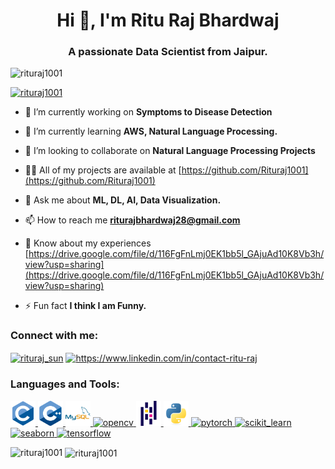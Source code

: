 <h1 align="center">Hi 👋, I'm Ritu Raj Bhardwaj</h1>
<h3 align="center">A passionate Data Scientist from Jaipur.</h3>

<p align="left"> <img src="https://komarev.com/ghpvc/?username=rituraj1001&label=Profile%20views&color=0e75b6&style=flat" alt="rituraj1001" /> </p>

<p align="left"> <a href="https://github.com/ryo-ma/github-profile-trophy"><img src="https://github-profile-trophy.vercel.app/?username=rituraj1001" alt="rituraj1001" /></a> </p>

- 🔭 I’m currently working on **Symptoms to Disease Detection**

- 🌱 I’m currently learning **AWS, Natural Language Processing.**

- 👯 I’m looking to collaborate on **Natural Language Processing Projects**

- 👨‍💻 All of my projects are available at [https://github.com/Rituraj1001](https://github.com/Rituraj1001)

- 💬 Ask me about **ML, DL, AI, Data Visualization.**

- 📫 How to reach me **riturajbhardwaj28@gmail.com**

- 📄 Know about my experiences [https://drive.google.com/file/d/116FgFnLmj0EK1bb5l_GAjuAd10K8Vb3h/view?usp=sharing](https://drive.google.com/file/d/116FgFnLmj0EK1bb5l_GAjuAd10K8Vb3h/view?usp=sharing)

- ⚡ Fun fact **I think I am Funny.**

<h3 align="left">Connect with me:</h3>
<p align="left">
<a href="https://twitter.com/rituraj_sun" target="blank"><img align="center" src="https://raw.githubusercontent.com/rahuldkjain/github-profile-readme-generator/master/src/images/icons/Social/twitter.svg" alt="rituraj_sun" height="30" width="40" /></a>
<a href="https://linkedin.com/in/https://www.linkedin.com/in/contact-ritu-raj" target="blank"><img align="center" src="https://raw.githubusercontent.com/rahuldkjain/github-profile-readme-generator/master/src/images/icons/Social/linked-in-alt.svg" alt="https://www.linkedin.com/in/contact-ritu-raj" height="30" width="40" /></a>
</p>

<h3 align="left">Languages and Tools:</h3>
<p align="left"> <a href="https://www.cprogramming.com/" target="_blank" rel="noreferrer"> <img src="https://raw.githubusercontent.com/devicons/devicon/master/icons/c/c-original.svg" alt="c" width="40" height="40"/> </a> <a href="https://www.w3schools.com/cpp/" target="_blank" rel="noreferrer"> <img src="https://raw.githubusercontent.com/devicons/devicon/master/icons/cplusplus/cplusplus-original.svg" alt="cplusplus" width="40" height="40"/> </a> <a href="https://www.mysql.com/" target="_blank" rel="noreferrer"> <img src="https://raw.githubusercontent.com/devicons/devicon/master/icons/mysql/mysql-original-wordmark.svg" alt="mysql" width="40" height="40"/> </a> <a href="https://opencv.org/" target="_blank" rel="noreferrer"> <img src="https://www.vectorlogo.zone/logos/opencv/opencv-icon.svg" alt="opencv" width="40" height="40"/> </a> <a href="https://pandas.pydata.org/" target="_blank" rel="noreferrer"> <img src="https://raw.githubusercontent.com/devicons/devicon/2ae2a900d2f041da66e950e4d48052658d850630/icons/pandas/pandas-original.svg" alt="pandas" width="40" height="40"/> </a> <a href="https://www.python.org" target="_blank" rel="noreferrer"> <img src="https://raw.githubusercontent.com/devicons/devicon/master/icons/python/python-original.svg" alt="python" width="40" height="40"/> </a> <a href="https://pytorch.org/" target="_blank" rel="noreferrer"> <img src="https://www.vectorlogo.zone/logos/pytorch/pytorch-icon.svg" alt="pytorch" width="40" height="40"/> </a> <a href="https://scikit-learn.org/" target="_blank" rel="noreferrer"> <img src="https://upload.wikimedia.org/wikipedia/commons/0/05/Scikit_learn_logo_small.svg" alt="scikit_learn" width="40" height="40"/> </a> <a href="https://seaborn.pydata.org/" target="_blank" rel="noreferrer"> <img src="https://seaborn.pydata.org/_images/logo-mark-lightbg.svg" alt="seaborn" width="40" height="40"/> </a> <a href="https://www.tensorflow.org" target="_blank" rel="noreferrer"> <img src="https://www.vectorlogo.zone/logos/tensorflow/tensorflow-icon.svg" alt="tensorflow" width="40" height="40"/> </a> </p>

<p><img align="left" src="https://github-readme-stats.vercel.app/api/top-langs?username=rituraj1001&show_icons=true&locale=en&layout=compact" alt="rituraj1001" /></p>

<p>&nbsp;<img align="center" src="https://github-readme-stats.vercel.app/api?username=rituraj1001&show_icons=true&locale=en" alt="rituraj1001" /></p>
